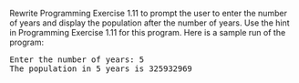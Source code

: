 Rewrite Programming Exercise 1.11 to prompt the user to enter the number of years and display the population after the number of years. Use the hint in Programming Exercise 1.11 for this program. Here is a sample run of the program:  
  
<pre>
Enter the number of years: 5
The population in 5 years is 325932969
</pre>